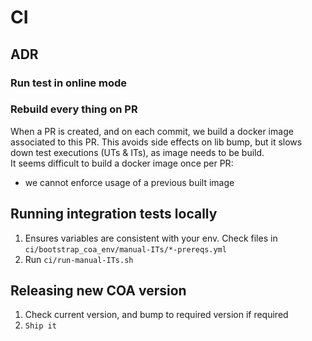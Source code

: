 # CI

## ADR

### Run test in online mode

### Rebuild every thing on PR

When a PR is created, and on each commit, we build a docker image associated to this PR. This avoids side effects on lib
 bump, but it slows down test executions (UTs & ITs), as image needs to be build.  
It seems difficult to build a docker image once per PR:
 - we cannot enforce usage of a previous built image  
 
## Running integration tests locally

 1. Ensures variables are consistent with your env. Check files in `ci/bootstrap_coa_env/manual-ITs/*-prereqs.yml`
 2. Run `ci/run-manual-ITs.sh`

## Releasing new COA version

 1. Check current version, and bump to required version if required
 2. `Ship it`